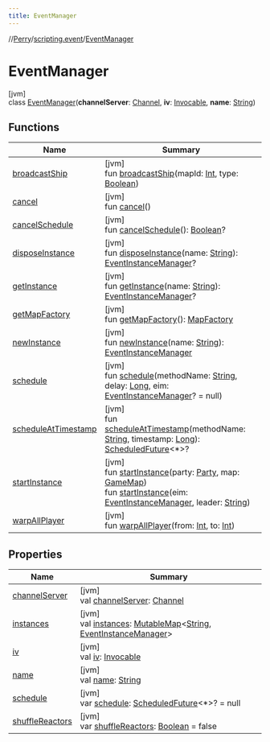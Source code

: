 ```yaml
---
title: EventManager
---
```

//[Perry](../../../index.html)/[scripting.event](../index.html)/[EventManager](index.html)



# EventManager



[jvm]\
class [EventManager](index.html)(**channelServer**: [Channel](../../net.server.channel/-channel/index.html), **iv**: [Invocable](https://docs.oracle.com/javase/8/docs/api/javax/script/Invocable.html), **name**: [String](https://kotlinlang.org/api/latest/jvm/stdlib/kotlin/-string/index.html))



## Functions


| Name | Summary |
|---|---|
| [broadcastShip](broadcast-ship.html) | [jvm]<br>fun [broadcastShip](broadcast-ship.html)(mapId: [Int](https://kotlinlang.org/api/latest/jvm/stdlib/kotlin/-int/index.html), type: [Boolean](https://kotlinlang.org/api/latest/jvm/stdlib/kotlin/-boolean/index.html)) |
| [cancel](cancel.html) | [jvm]<br>fun [cancel](cancel.html)() |
| [cancelSchedule](cancel-schedule.html) | [jvm]<br>fun [cancelSchedule](cancel-schedule.html)(): [Boolean](https://kotlinlang.org/api/latest/jvm/stdlib/kotlin/-boolean/index.html)? |
| [disposeInstance](dispose-instance.html) | [jvm]<br>fun [disposeInstance](dispose-instance.html)(name: [String](https://kotlinlang.org/api/latest/jvm/stdlib/kotlin/-string/index.html)): [EventInstanceManager](../-event-instance-manager/index.html)? |
| [getInstance](get-instance.html) | [jvm]<br>fun [getInstance](get-instance.html)(name: [String](https://kotlinlang.org/api/latest/jvm/stdlib/kotlin/-string/index.html)): [EventInstanceManager](../-event-instance-manager/index.html)? |
| [getMapFactory](get-map-factory.html) | [jvm]<br>fun [getMapFactory](get-map-factory.html)(): [MapFactory](../../server.maps/-map-factory/index.html) |
| [newInstance](new-instance.html) | [jvm]<br>fun [newInstance](new-instance.html)(name: [String](https://kotlinlang.org/api/latest/jvm/stdlib/kotlin/-string/index.html)): [EventInstanceManager](../-event-instance-manager/index.html) |
| [schedule](schedule.html) | [jvm]<br>fun [schedule](schedule.html)(methodName: [String](https://kotlinlang.org/api/latest/jvm/stdlib/kotlin/-string/index.html), delay: [Long](https://kotlinlang.org/api/latest/jvm/stdlib/kotlin/-long/index.html), eim: [EventInstanceManager](../-event-instance-manager/index.html)? = null) |
| [scheduleAtTimestamp](schedule-at-timestamp.html) | [jvm]<br>fun [scheduleAtTimestamp](schedule-at-timestamp.html)(methodName: [String](https://kotlinlang.org/api/latest/jvm/stdlib/kotlin/-string/index.html), timestamp: [Long](https://kotlinlang.org/api/latest/jvm/stdlib/kotlin/-long/index.html)): [ScheduledFuture](https://docs.oracle.com/javase/8/docs/api/java/util/concurrent/ScheduledFuture.html)<*>? |
| [startInstance](start-instance.html) | [jvm]<br>fun [startInstance](start-instance.html)(party: [Party](../../net.server.world/-party/index.html), map: [GameMap](../../server.maps/-game-map/index.html))<br>fun [startInstance](start-instance.html)(eim: [EventInstanceManager](../-event-instance-manager/index.html), leader: [String](https://kotlinlang.org/api/latest/jvm/stdlib/kotlin/-string/index.html)) |
| [warpAllPlayer](warp-all-player.html) | [jvm]<br>fun [warpAllPlayer](warp-all-player.html)(from: [Int](https://kotlinlang.org/api/latest/jvm/stdlib/kotlin/-int/index.html), to: [Int](https://kotlinlang.org/api/latest/jvm/stdlib/kotlin/-int/index.html)) |


## Properties


| Name | Summary |
|---|---|
| [channelServer](channel-server.html) | [jvm]<br>val [channelServer](channel-server.html): [Channel](../../net.server.channel/-channel/index.html) |
| [instances](instances.html) | [jvm]<br>val [instances](instances.html): [MutableMap](https://kotlinlang.org/api/latest/jvm/stdlib/kotlin.collections/-mutable-map/index.html)<[String](https://kotlinlang.org/api/latest/jvm/stdlib/kotlin/-string/index.html), [EventInstanceManager](../-event-instance-manager/index.html)> |
| [iv](iv.html) | [jvm]<br>val [iv](iv.html): [Invocable](https://docs.oracle.com/javase/8/docs/api/javax/script/Invocable.html) |
| [name](name.html) | [jvm]<br>val [name](name.html): [String](https://kotlinlang.org/api/latest/jvm/stdlib/kotlin/-string/index.html) |
| [schedule](schedule.html) | [jvm]<br>var [schedule](schedule.html): [ScheduledFuture](https://docs.oracle.com/javase/8/docs/api/java/util/concurrent/ScheduledFuture.html)<*>? = null |
| [shuffleReactors](shuffle-reactors.html) | [jvm]<br>var [shuffleReactors](shuffle-reactors.html): [Boolean](https://kotlinlang.org/api/latest/jvm/stdlib/kotlin/-boolean/index.html) = false |

